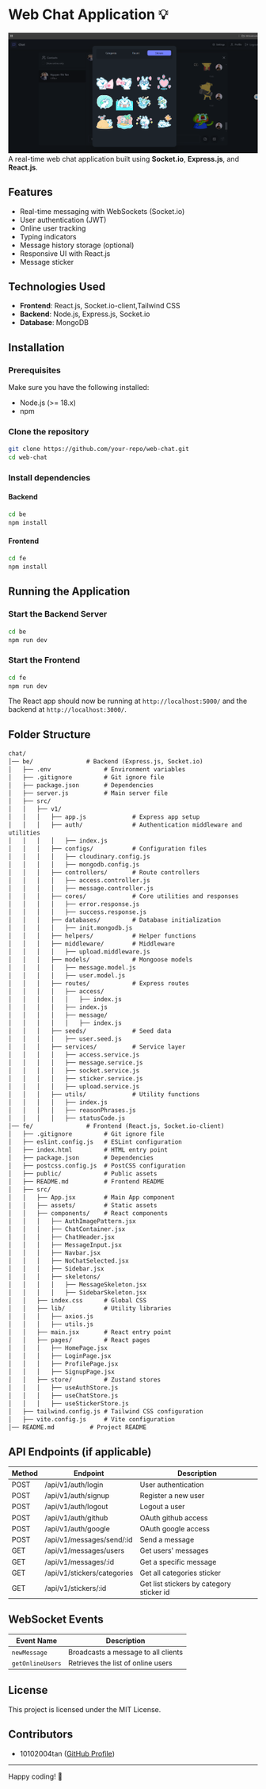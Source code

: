 # Web Chat Application 💡
![Chat Application](./images/sticker-zalo.png)
A real-time web chat application built using **Socket.io**, **Express.js**, and **React.js**.




## Features
- Real-time messaging with WebSockets (Socket.io)
- User authentication (JWT)
- Online user tracking
- Typing indicators
- Message history storage (optional)
- Responsive UI with React.js
- Message sticker

## Technologies Used
- **Frontend**: React.js, Socket.io-client,Tailwind CSS
- **Backend**: Node.js, Express.js, Socket.io
- **Database**: MongoDB

## Installation

### Prerequisites
Make sure you have the following installed:
- Node.js (>= 18.x)
- npm

### Clone the repository
```sh
git clone https://github.com/your-repo/web-chat.git
cd web-chat
```

### Install dependencies
#### Backend
```sh
cd be
npm install
```
#### Frontend
```sh
cd fe
npm install
```

## Running the Application

### Start the Backend Server
```sh
cd be
npm run dev
```

### Start the Frontend
```sh
cd fe
npm run dev
```

The React app should now be running at `http://localhost:5000/` and the backend at `http://localhost:3000/`.

## Folder Structure
```
chat/
│── be/               # Backend (Express.js, Socket.io)
│   ├── .env               # Environment variables
│   ├── .gitignore         # Git ignore file
│   ├── package.json       # Dependencies
│   ├── server.js          # Main server file
│   ├── src/
│   │   ├── v1/
│   │   │   ├── app.js             # Express app setup
│   │   │   ├── auth/              # Authentication middleware and utilities
│   │   │   │   ├── index.js
│   │   │   ├── configs/           # Configuration files
│   │   │   │   ├── cloudinary.config.js
│   │   │   │   ├── mongodb.config.js
│   │   │   ├── controllers/       # Route controllers
│   │   │   │   ├── access.controller.js
│   │   │   │   ├── message.controller.js
│   │   │   ├── cores/             # Core utilities and responses
│   │   │   │   ├── error.response.js
│   │   │   │   ├── success.response.js
│   │   │   ├── databases/         # Database initialization
│   │   │   │   ├── init.mongodb.js
│   │   │   ├── helpers/           # Helper functions
│   │   │   ├── middleware/        # Middleware
│   │   │   │   ├── upload.middleware.js
│   │   │   ├── models/            # Mongoose models
│   │   │   │   ├── message.model.js
│   │   │   │   ├── user.model.js
│   │   │   ├── routes/            # Express routes
│   │   │   │   ├── access/
│   │   │   │   │   ├── index.js
│   │   │   │   ├── index.js
│   │   │   │   ├── message/
│   │   │   │   │   ├── index.js
│   │   │   ├── seeds/             # Seed data
│   │   │   │   ├── user.seed.js
│   │   │   ├── services/          # Service layer
│   │   │   │   ├── access.service.js
│   │   │   │   ├── message.service.js
│   │   │   │   ├── socket.service.js
│   │   │   │   ├── sticker.service.js
│   │   │   │   ├── upload.service.js
│   │   │   ├── utils/             # Utility functions
│   │   │   │   ├── index.js
│   │   │   │   ├── reasonPhrases.js
│   │   │   │   ├── statusCode.js
│── fe/               # Frontend (React.js, Socket.io-client)
│   ├── .gitignore         # Git ignore file
│   ├── eslint.config.js   # ESLint configuration
│   ├── index.html         # HTML entry point
│   ├── package.json       # Dependencies
│   ├── postcss.config.js  # PostCSS configuration
│   ├── public/            # Public assets
│   ├── README.md          # Frontend README
│   ├── src/
│   │   ├── App.jsx        # Main App component
│   │   ├── assets/        # Static assets
│   │   ├── components/    # React components
│   │   │   ├── AuthImagePattern.jsx
│   │   │   ├── ChatContainer.jsx
│   │   │   ├── ChatHeader.jsx
│   │   │   ├── MessageInput.jsx
│   │   │   ├── Navbar.jsx
│   │   │   ├── NoChatSelected.jsx
│   │   │   ├── Sidebar.jsx
│   │   │   ├── skeletons/
│   │   │   │   ├── MessageSkeleton.jsx
│   │   │   │   ├── SidebarSkeleton.jsx
│   │   ├── index.css      # Global CSS
│   │   ├── lib/           # Utility libraries
│   │   │   ├── axios.js
│   │   │   ├── utils.js
│   │   ├── main.jsx       # React entry point
│   │   ├── pages/         # React pages
│   │   │   ├── HomePage.jsx
│   │   │   ├── LoginPage.jsx
│   │   │   ├── ProfilePage.jsx
│   │   │   ├── SignupPage.jsx
│   │   ├── store/         # Zustand stores
│   │   │   ├── useAuthStore.js
│   │   │   ├── useChatStore.js
│   │   │   ├── useStickerStore.js
│   ├── tailwind.config.js # Tailwind CSS configuration
│   ├── vite.config.js     # Vite configuration
│── README.md          # Project README

```


## API Endpoints (if applicable)
| Method | Endpoint  | Description           |
|--------|----------|-----------------------|
| POST   | /api/v1/auth/login   | User authentication   |
| POST   | /api/v1/auth/signup | Register a new user       |
| POST   | /api/v1/auth/logout | Logout a user    |
| POST    | /api/v1/auth/github   | OAuth github access    |
| POST    | /api/v1/auth/google   | OAuth google access    |
| POST   | /api/v1/messages/send/:id | Send a message    |
| GET   | /api/v1/messages/users | Get users' messages      |
| GET    | /api/v1/messages/:id   | Get a specific message    |
| GET    | /api/v1/stickers/categories   | Get all categories sticker    |
| GET    | /api/v1/stickers/:id   | Get list stickers by category sticker id    |





## WebSocket Events
| Event Name | Description |
|------------|-------------|
| `newMessage`  | Broadcasts a message to all clients |
| `getOnlineUsers`   | Retrieves the list of online users |

## License
This project is licensed under the MIT License.

## Contributors
- 10102004tan ([GitHub Profile](https://github.com/10102004tan))

---
Happy coding! 🚀

